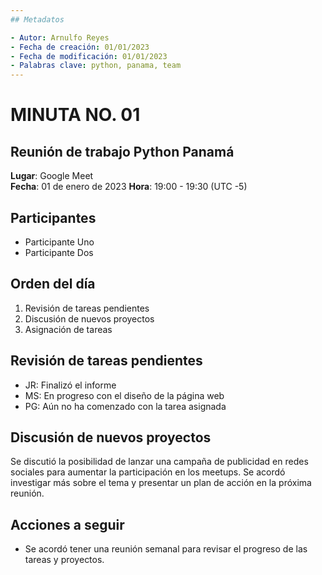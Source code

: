 ```yaml
---
## Metadatos

- Autor: Arnulfo Reyes
- Fecha de creación: 01/01/2023
- Fecha de modificación: 01/01/2023
- Palabras clave: python, panama, team
---
```


# MINUTA NO. 01

## Reunión de trabajo Python Panamá

**Lugar**: Google Meet  
**Fecha**: 01 de enero de 2023
**Hora**: 19:00 - 19:30 (UTC -5)

## **Participantes**

- Participante Uno
- Participante Dos

<!--   - [Arnulfo Reyes](https://www.linkedin.com/in/arnulfo-rh) -->
<!--  - [Dina Cianca](https://www.linkedin.com/in/dina-cianca-9a3113210) -->
<!-- - [Graciela Sánchez](<>) -->
<!-- - [Noel Sánchez](https://www.linkedin.com/in/noel-s%C3%A1nchez-2945071ab)-->
<!-- - [Emmanuel Paternina](https://www.linkedin.com/in/emmanuel-paternina-446a2734)-->

## Orden del día

1. Revisión de tareas pendientes
2. Discusión de nuevos proyectos
3. Asignación de tareas

## Revisión de tareas pendientes

- JR: Finalizó el informe
- MS: En progreso con el diseño de la página web
- PG: Aún no ha comenzado con la tarea asignada

## Discusión de nuevos proyectos

Se discutió la posibilidad de lanzar una campaña de publicidad en redes sociales para aumentar la participación en los meetups. Se acordó investigar más sobre el tema y presentar un plan de acción en la próxima reunión.

## Acciones a seguir

- Se acordó tener una reunión semanal para revisar el progreso de las tareas y proyectos.
